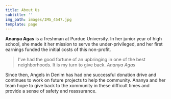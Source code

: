 ```yaml
---
title: About Us
subtitle: ''
img_path: images/IMG_4547.jpg
template: page
---
```


**Ananya Agas** is a  freshman at Purdue University. In her junior year of high school, she made it her mission to serve the under-privileged, and her first earnings funded the initial costs of this non-profit. 

>I’ve had the good fortune of an upbringing in one of the best neighborhoods. It is my turn to give back. <cite>Ananya Agas</cite>

Since then, Angels in Denim has had one successful donation drive and continues to work on future projects to help the community. Ananya and her team hope to give back to the xommunity in these difficult times and provide a sense of safety and reassurance. 

